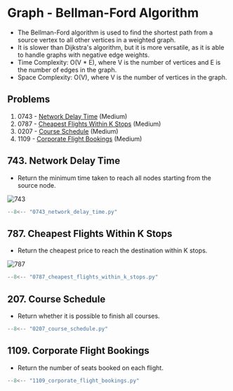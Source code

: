 # Graph - Bellman-Ford Algorithm

- The Bellman-Ford algorithm is used to find the shortest path from a source vertex to all other vertices in a weighted graph.
- It is slower than Dijkstra's algorithm, but it is more versatile, as it is able to handle graphs with negative edge weights.
- Time Complexity: O(V \* E), where V is the number of vertices and E is the number of edges in the graph.
- Space Complexity: O(V), where V is the number of vertices in the graph.

## Problems

1. 0743 - [Network Delay Time](https://leetcode.com/problems/network-delay-time/) (Medium)
2. 0787 - [Cheapest Flights Within K Stops](https://leetcode.com/problems/cheapest-flights-within-k-stops/) (Medium)
3. 0207 - [Course Schedule](https://leetcode.com/problems/course-schedule/) (Medium)
4. 1109 - [Corporate Flight Bookings](https://leetcode.com/problems/corporate-flight-bookings/) (Medium)

## 743. Network Delay Time

- Return the minimum time taken to reach all nodes starting from the source node.

![743](https://assets.leetcode.com/uploads/2019/05/23/931_example_1.png)

```python
--8<-- "0743_network_delay_time.py"
```

## 787. Cheapest Flights Within K Stops

- Return the cheapest price to reach the destination within K stops.

![787](https://assets.leetcode.com/uploads/2022/03/18/cheapest-flights-within-k-stops-3drawio.png)

```python
--8<-- "0787_cheapest_flights_within_k_stops.py"
```

## 207. Course Schedule

- Return whether it is possible to finish all courses.

```python
--8<-- "0207_course_schedule.py"
```

## 1109. Corporate Flight Bookings

- Return the number of seats booked on each flight.

```python
--8<-- "1109_corporate_flight_bookings.py"
```
